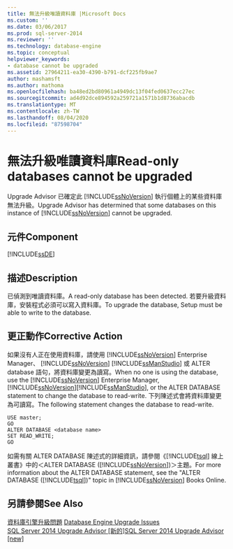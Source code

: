 ```yaml
---
title: 無法升級唯讀資料庫 |Microsoft Docs
ms.custom: ''
ms.date: 03/06/2017
ms.prod: sql-server-2014
ms.reviewer: ''
ms.technology: database-engine
ms.topic: conceptual
helpviewer_keywords:
- database cannot be upgraded
ms.assetid: 27964211-ea30-4390-b791-dcf225fb9ae7
author: mashamsft
ms.author: mathoma
ms.openlocfilehash: ba48ed2bd80961a4949dc13f04fed0637ecc27ec
ms.sourcegitcommit: ad4d92dce894592a259721a1571b1d8736abacdb
ms.translationtype: MT
ms.contentlocale: zh-TW
ms.lasthandoff: 08/04/2020
ms.locfileid: "87598704"
---
```

# <a name="read-only-databases-cannot-be-upgraded"></a><span data-ttu-id="c6bb2-102">無法升級唯讀資料庫</span><span class="sxs-lookup"><span data-stu-id="c6bb2-102">Read-only databases cannot be upgraded</span></span>
  <span data-ttu-id="c6bb2-103">Upgrade Advisor 已確定此 [!INCLUDE[ssNoVersion](../../includes/ssnoversion-md.md)] 執行個體上的某些資料庫無法升級。</span><span class="sxs-lookup"><span data-stu-id="c6bb2-103">Upgrade Advisor has determined that some databases on this instance of [!INCLUDE[ssNoVersion](../../includes/ssnoversion-md.md)] cannot be upgraded.</span></span>  
  
## <a name="component"></a><span data-ttu-id="c6bb2-104">元件</span><span class="sxs-lookup"><span data-stu-id="c6bb2-104">Component</span></span>  
 [!INCLUDE[ssDE](../../includes/ssde-md.md)]  
  
## <a name="description"></a><span data-ttu-id="c6bb2-105">描述</span><span class="sxs-lookup"><span data-stu-id="c6bb2-105">Description</span></span>  
 <span data-ttu-id="c6bb2-106">已偵測到唯讀資料庫。</span><span class="sxs-lookup"><span data-stu-id="c6bb2-106">A read-only database has been detected.</span></span> <span data-ttu-id="c6bb2-107">若要升級資料庫，安裝程式必須可以寫入資料庫。</span><span class="sxs-lookup"><span data-stu-id="c6bb2-107">To upgrade the database, Setup must be able to write to the database.</span></span>  
  
## <a name="corrective-action"></a><span data-ttu-id="c6bb2-108">更正動作</span><span class="sxs-lookup"><span data-stu-id="c6bb2-108">Corrective Action</span></span>  
 <span data-ttu-id="c6bb2-109">如果沒有人正在使用資料庫，請使用 [!INCLUDE[ssNoVersion](../../includes/ssnoversion-md.md)] Enterprise Manager、 [!INCLUDE[ssNoVersion](../../includes/ssnoversion-md.md)] [!INCLUDE[ssManStudio](../../includes/ssmanstudio-md.md)] 或 ALTER database 語句，將資料庫變更為讀寫。</span><span class="sxs-lookup"><span data-stu-id="c6bb2-109">When no one is using the database, use the [!INCLUDE[ssNoVersion](../../includes/ssnoversion-md.md)] Enterprise Manager, [!INCLUDE[ssNoVersion](../../includes/ssnoversion-md.md)][!INCLUDE[ssManStudio](../../includes/ssmanstudio-md.md)], or the ALTER DATABASE statement to change the database to read-write.</span></span> <span data-ttu-id="c6bb2-110">下列陳述式會將資料庫變更為可讀寫。</span><span class="sxs-lookup"><span data-stu-id="c6bb2-110">The following statement changes the database to read-write.</span></span>  
  
```  
USE master;  
GO  
ALTER DATABASE <database name>  
SET READ_WRITE;  
GO  
```  
  
 <span data-ttu-id="c6bb2-111">如需有關 ALTER DATABASE 陳述式的詳細資訊，請參閱《[!INCLUDE[tsql](../../includes/tsql-md.md)] 線上叢書》中的＜ALTER DATABASE ([!INCLUDE[ssNoVersion](../../includes/ssnoversion-md.md)])＞主題。</span><span class="sxs-lookup"><span data-stu-id="c6bb2-111">For more information about the ALTER DATABASE statement, see the "ALTER DATABASE ([!INCLUDE[tsql](../../includes/tsql-md.md)])" topic in [!INCLUDE[ssNoVersion](../../includes/ssnoversion-md.md)] Books Online.</span></span>  
  
## <a name="see-also"></a><span data-ttu-id="c6bb2-112">另請參閱</span><span class="sxs-lookup"><span data-stu-id="c6bb2-112">See Also</span></span>  
 <span data-ttu-id="c6bb2-113">[資料庫引擎升級問題](../../../2014/sql-server/install/database-engine-upgrade-issues.md) </span><span class="sxs-lookup"><span data-stu-id="c6bb2-113">[Database Engine Upgrade Issues](../../../2014/sql-server/install/database-engine-upgrade-issues.md) </span></span>  
 [<span data-ttu-id="c6bb2-114">SQL Server 2014 Upgrade Advisor &#91;新的&#93;</span><span class="sxs-lookup"><span data-stu-id="c6bb2-114">SQL Server 2014 Upgrade Advisor &#91;new&#93;</span></span>](sql-server-2014-upgrade-advisor.md)  
  
  
